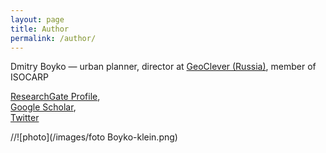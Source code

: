 ```yaml
---
layout: page
title: Author
permalink: /author/
---
```


Dmitry Boyko — urban planner, director at [GeoClever (Russia)](http://geoclever.ru/en), member of ISOCARP

[ResearchGate Profile](https://www.researchgate.net/profile/Dmitry-Boyko),  
[Google Scholar](https://scholar.google.com/citations?user=oNxzvyQAAAAJ),  
[Twitter](https://twitter.com/dm_boyko)

//![photo](/images/foto Boyko-klein.png)
